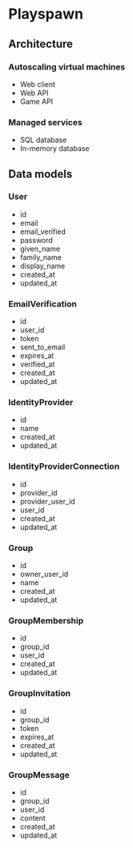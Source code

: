 # Playspawn

## Architecture

### Autoscaling virtual machines

- Web client
- Web API
- Game API

### Managed services

- SQL database
- In-memory database

## Data models

### User

- id
- email
- email_verified
- password
- given_name
- family_name
- display_name
- created_at
- updated_at

### EmailVerification

- id
- user_id
- token
- sent_to_email
- expires_at
- verified_at
- created_at
- updated_at

### IdentityProvider

- id
- name
- created_at
- updated_at

### IdentityProviderConnection

- id
- provider_id
- provider_user_id
- user_id
- created_at
- updated_at

### Group

- id
- owner_user_id
- name
- created_at
- updated_at

### GroupMembership

- id
- group_id
- user_id
- created_at
- updated_at

### GroupInvitation

- id
- group_id
- token
- expires_at
- created_at
- updated_at

### GroupMessage

- id
- group_id
- user_id
- content
- created_at
- updated_at
